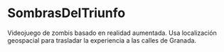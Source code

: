 # SombrasDelTriunfo
Videojuego de zombis basado en realidad aumentada. Usa localización geospacial para trasladar la experiencia a las calles de Granada.
